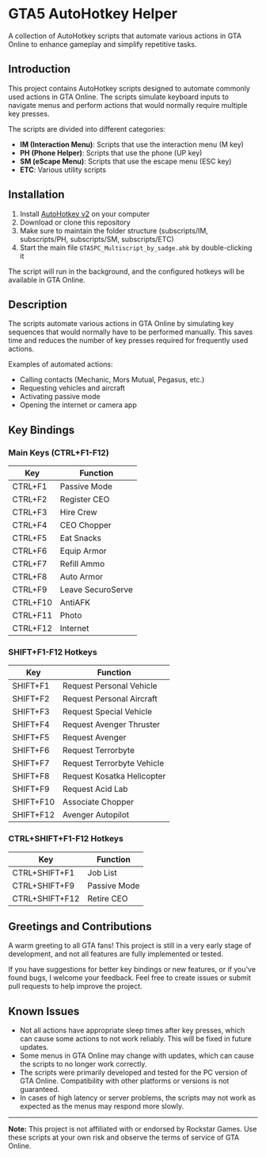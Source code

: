 # GTA5 AutoHotkey Helper

A collection of AutoHotkey scripts that automate various actions in GTA Online to enhance gameplay and simplify repetitive tasks.

## Introduction

This project contains AutoHotkey scripts designed to automate commonly used actions in GTA Online. The scripts simulate keyboard inputs to navigate menus and perform actions that would normally require multiple key presses.

The scripts are divided into different categories:
- **IM (Interaction Menu)**: Scripts that use the interaction menu (M key)
- **PH (Phone Helper)**: Scripts that use the phone (UP key)
- **SM (eScape Menu)**: Scripts that use the escape menu (ESC key)
- **ETC**: Various utility scripts

## Installation

1. Install [AutoHotkey v2](https://www.autohotkey.com/) on your computer
2. Download or clone this repository
3. Make sure to maintain the folder structure (subscripts/IM, subscripts/PH, subscripts/SM, subscripts/ETC)
4. Start the main file `GTA5PC_Multiscript_by_sadge.ahk` by double-clicking it

The script will run in the background, and the configured hotkeys will be available in GTA Online.

## Description

The scripts automate various actions in GTA Online by simulating key sequences that would normally have to be performed manually. This saves time and reduces the number of key presses required for frequently used actions.

Examples of automated actions:
- Calling contacts (Mechanic, Mors Mutual, Pegasus, etc.)
- Requesting vehicles and aircraft
- Activating passive mode
- Opening the internet or camera app

## Key Bindings

### Main Keys (CTRL+F1-F12)

| Key | Function |
|-------|----------|
| CTRL+F1 | Passive Mode |
| CTRL+F2 | Register CEO |
| CTRL+F3 | Hire Crew |
| CTRL+F4 | CEO Chopper |
| CTRL+F5 | Eat Snacks |
| CTRL+F6 | Equip Armor |
| CTRL+F7 | Refill Ammo |
| CTRL+F8 | Auto Armor |
| CTRL+F9 | Leave SecuroServe |
| CTRL+F10 | AntiAFK |
| CTRL+F11 | Photo |
| CTRL+F12 | Internet |

### SHIFT+F1-F12 Hotkeys

| Key | Function |
|-------|----------|
| SHIFT+F1 | Request Personal Vehicle |
| SHIFT+F2 | Request Personal Aircraft |
| SHIFT+F3 | Request Special Vehicle |
| SHIFT+F4 | Request Avenger Thruster |
| SHIFT+F5 | Request Avenger |
| SHIFT+F6 | Request Terrorbyte |
| SHIFT+F7 | Request Terrorbyte Vehicle |
| SHIFT+F8 | Request Kosatka Helicopter |
| SHIFT+F9 | Request Acid Lab |
| SHIFT+F10 | Associate Chopper |
| SHIFT+F12 | Avenger Autopilot |

### CTRL+SHIFT+F1-F12 Hotkeys

| Key | Function |
|-------|----------|
| CTRL+SHIFT+F1 | Job List |
| CTRL+SHIFT+F9 | Passive Mode |
| CTRL+SHIFT+F12 | Retire CEO |

## Greetings and Contributions

A warm greeting to all GTA fans! This project is still in a very early stage of development, and not all features are fully implemented or tested.

If you have suggestions for better key bindings or new features, or if you've found bugs, I welcome your feedback. Feel free to create issues or submit pull requests to help improve the project.

## Known Issues

- Not all actions have appropriate sleep times after key presses, which can cause some actions to not work reliably. This will be fixed in future updates.
- Some menus in GTA Online may change with updates, which can cause the scripts to no longer work correctly.
- The scripts were primarily developed and tested for the PC version of GTA Online. Compatibility with other platforms or versions is not guaranteed.
- In cases of high latency or server problems, the scripts may not work as expected as the menus may respond more slowly.

---

**Note:** This project is not affiliated with or endorsed by Rockstar Games. Use these scripts at your own risk and observe the terms of service of GTA Online.
